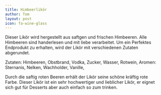 ```yaml
---
title: Himbeerlikör
author: Tom
layout: post
icon: fa-wine-glass
---
```

Dieser Likör wird hergestellt aus saftgen und frischen Himbeeren.
Alle Himbeeren sind handerlesen und mit liebe verarbeitet.
Um ein Perfektes Endprodukt zu erhalten,
wird der Likör mit verschiedenen Zutaten abgerundet.

Zutaten:
Himbeeren,
Obstbrand,
Vodka,
Zucker,
Wasser,
Rotwein,
Aromen: 
Sternanis,
Nelken,
Wachholder,
Vanille,

Durch die saftig roten Beeren erhält der Likör seine schöne kräftig rote Farbe.
Dieser Likör ist ein sehr hochwertiger und lieblicher Likör, 
er eignet sich gut für Desserts aber auch einfach so zum trinken.